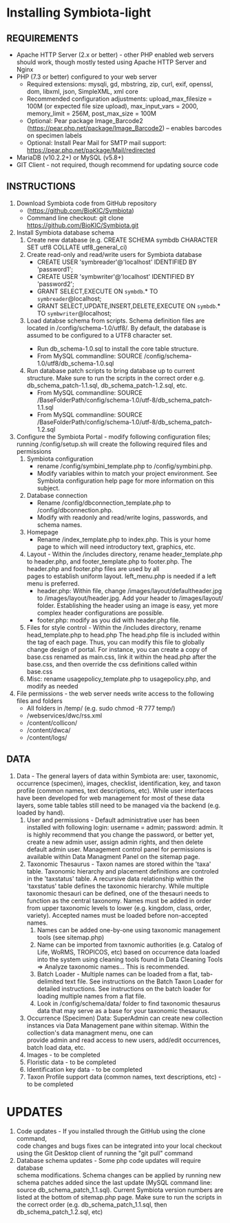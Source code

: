 # Installing Symbiota-light

## REQUIREMENTS

* Apache HTTP Server (2.x or better) - other PHP enabled web servers should work, though mostly tested using Apache HTTP Server and Nginx
* PHP (7.3 or better) configured to your web server
  * Required extensions: mysqli, gd, mbstring, zip, curl, exif, openssl,  dom, libxml, json, SimpleXML, xml core 
  * Recommended configuration adjustments: upload_max_filesize = 100M (or expected file size upload), max_input_vars = 2000, memory_limit = 256M, post_max_size = 100M
  * Optional: Pear package Image_Barcode2 (https://pear.php.net/package/Image_Barcode2) – enables barcodes on specimen labels
  * Optional: Install Pear Mail for SMTP mail support: https://pear.php.net/package/Mail/redirected 
* MariaDB (v10.2.2+) or MySQL (v5.8+)
* GIT Client - not required, though recommend for updating source code 


## INSTRUCTIONS

1. Download Symbiota code from GitHub repository
   * (https://github.com/BioKIC/Symbiota)  
   * Command line checkout: git clone https://github.com/BioKIC/Symbiota.git
2. Install Symbiota database schema
   1. Create new database (e.g. CREATE SCHEMA symbdb CHARACTER SET utf8 COLLATE utf8_general_ci) 
   2. Create read-only and read/write users for Symbiota database 
      * CREATE USER 'symbreader'@'localhost' IDENTIFIED BY 'password1';
      * CREATE USER 'symbwriter'@'localhost' IDENTIFIED BY 'password2';
      * GRANT SELECT,EXECUTE ON `symbdb`.* TO `symbreader`@localhost;
      * GRANT SELECT,UPDATE,INSERT,DELETE,EXECUTE ON `symbdb`.* TO `symbwriter`@localhost;
   3. Load databse schema from scripts. Schema definition files are located in <SymbiotaBaseFolder>/config/schema-1.0/utf8/. By default, the database is assumed to be configured to a UTF8 character set.  
      * Run db_schema-1.0.sql to install the core table structure. 
      * From MySQL commandline: SOURCE <BaseFolderPath>/config/schema-1.0/utf8/db_schema-1.0.sql 
   4. Run database patch scripts to bring database up to current structure. Make sure to run the scripts in the correct order e.g. db_schema_patch-1.1.sql, db_schema_patch-1.2.sql, etc.
      * From MySQL commandline: SOURCE /BaseFolderPath/config/schema-1.0/utf-8/db_schema_patch-1.1.sql
      * From MySQL commandline: SOURCE /BaseFolderPath/config/schema-1.0/utf-8/db_schema_patch-1.2.sql
3. Configure the Symbiota Portal - modify following configuration files; running /config/setup.sh will create the following required files and permissions
   1. Symbiota configuration 
      * rename /config/symbini_template.php to /config/symbini.php. 
      * Modify variables within to match your project environment. See Symbiota configuration help page for more information on this subject.
   2. Database connection 
      * Rename /config/dbconnection_template.php to /config/dbconnection.php. 
      * Modify with readonly and read/write logins, passwords, and schema names.
   3. Homepage 
      * Rename /index_template.php to index.php. This is your home page to which will need introductory text, graphics, etc.
   4. Layout - Within the /includes directory, rename header_template.php to header.php, and 
      footer_template.php to footer.php. The header.php and footer.php files are used by all  
      pages to establish uniform layout. left_menu.php is needed if a left menu is preferred. 
      * header.php: Within file, change /images/layout/defaultheader.jpg 
        to /images/layout/header.jpg. Add your header to /images/layout/
        folder. Establishing the header using an image is easy, yet more 
        complex header configurations are possible.
      * footer.php: modify as you did with header.php file.
   5. Files for style control - Within the /includes directory, rename head_template.php to head.php 
      The head.php file is included within the <head> tag of each page.
      Thus, you can modify this file to globally change design of portal.
      For instance, you can create a copy of base.css renamed as main.css, link it within the head.php after the base.css, 
      and then override the css definitions called within base.css 
   6. Misc: rename usagepolicy_template.php to usagepolicy.php, and modify as needed
4. File permissions - the web server needs write access to the following files and folders
   * All folders in /temp/ (e.g. sudo chmod -R 777 temp/) 
   * /webservices/dwc/rss.xml
   * /content/collicon/
   * /content/dwca/
   * /content/logs/


## DATA

1. Data - The general layers of data within Symbiota are: user, taxonomic, occurrence (specimen), images, 
   checklist, identification, key, and taxon profile (common names, text descriptions, etc). 
   While user interfaces have been developed for web management for most of these data layers, some table tables still need to be managed via the backend (e.g. loaded by hand). 
   1. User and permissions - Default administrative user has been installed with following login: username = admin; password: admin.
      It is highly recommend that you change the password, or better yet, create a new admin user, assign admin rights, and then delete default admin user. 
      Management control panel for permissions is available within Data Managment Panel on the sitemap page. 
   2. Taxonomic Thesaurus - Taxon names are stored within the 'taxa' table. 
      Taxonomic hierarchy and placement definitions are controled in the 
      'taxstatus' table. A recursive data relationship within the 'taxstatus' 
      table defines the taxonomic hierarchy. While multiple taxonomic thesauri 
      can be defined, one of the thesauri needs to function as the central 
      taxonomy. Names must be added in order from upper taxonomic levels to 
      lower (e.g. kingdom, class, order, variety). Accepted names must be 
      loaded before non-accepted names.  
      1. Names can be added one-by-one using taxonomic management tools (see sitemap.php)
      2. Name can be imported from taxnomic authorities (e.g. Catalog of Life, WoRMS, TROPICOS, etc)
          based on occurrence data loaded into the system using cleaning tools 
          found in Data Cleaning Tools => Analyze taxonomic names... This is recommended.  
      3. Batch Loader - Multiple names can be loaded from a flat, 
         tab-delimited text file. See instructions on the Batch Taxon 
         Loader for detailed instructions. See instructions on the 
         batch loader for loading multiple names from a flat file.  
      4. Look in /config/schema/data/ folder to find taxonomic 
         thesaurus data that may serve as a base for your taxonomic 
         thesaurus.
   3. Occurrence (Specimen) Data: SuperAdmin can create new collection instances via
   Data Management pane within sitemap. Within the collection's data managment menu, one can  
   provide admin and read access to new users, add/edit occurrences, batch load data, etc.
   4. Images - to be completed
   5. Floristic data - to be completed
   6. Identification key data - to be completed
   7. Taxon Profile support data (common names, text descriptions, etc) - to be completed


UPDATES
=======
1. Code updates - If you installed through the GitHub using the clone command,  
   code changes and bugs fixes can be integrated into your local checkout 
   using the Git Desktop client of running the "git pull" command
2. Database schema updates - Some php code updates will require database  
   schema modifications. Schema changes can be applied by running new 
   schema patches added since the last update (MySQL command line: 
   source db_schema_patch_1.1.sql). Current Symbiota version numbers are 
   listed at the bottom of sitemap.php page. Make sure to run the scripts 
   in the correct order (e.g. db_schema_patch_1.1.sql, then 
   db_schema_patch_1.2.sql, etc) 
   
